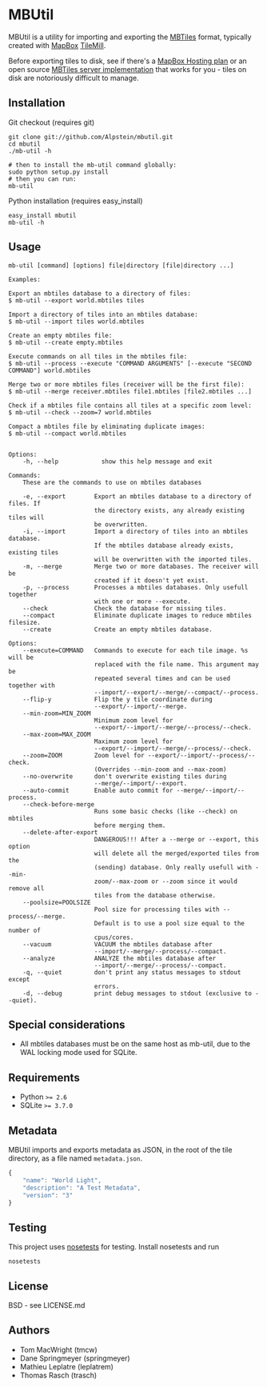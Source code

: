 # MBUtil

MBUtil is a utility for importing and exporting the [MBTiles](http://mbtiles.org/) format,
typically created with [MapBox](http://mapbox.com/) [TileMill](http://mapbox.com/tilemill/).

Before exporting tiles to disk, see if there's a [MapBox Hosting plan](http://mapbox.com/plans/)
or an open source [MBTiles server implementation](https://github.com/mapbox/mbtiles-spec/wiki/Implementations)
that works for you - tiles on disk are notoriously difficult to manage.

## Installation

Git checkout (requires git)

    git clone git://github.com/Alpstein/mbutil.git
    cd mbutil
    ./mb-util -h

    # then to install the mb-util command globally:
    sudo python setup.py install
    # then you can run:
    mb-util

Python installation (requires easy_install)

    easy_install mbutil
    mb-util -h

## Usage

    mb-util [command] [options] file|directory [file|directory ...]

    Examples:

    Export an mbtiles database to a directory of files:
    $ mb-util --export world.mbtiles tiles

    Import a directory of tiles into an mbtiles database:
    $ mb-util --import tiles world.mbtiles

    Create an empty mbtiles file:
    $ mb-util --create empty.mbtiles

    Execute commands on all tiles in the mbtiles file:
    $ mb-util --process --execute "COMMAND ARGUMENTS" [--execute "SECOND COMMAND"] world.mbtiles

    Merge two or more mbtiles files (receiver will be the first file):
    $ mb-util --merge receiver.mbtiles file1.mbtiles [file2.mbtiles ...]

    Check if a mbtiles file contains all tiles at a specific zoom level:
    $ mb-util --check --zoom=7 world.mbtiles

    Compact a mbtiles file by eliminating duplicate images:
    $ mb-util --compact world.mbtiles


    Options:
        -h, --help            show this help message and exit

    Commands:
        These are the commands to use on mbtiles databases

        -e, --export        Export an mbtiles database to a directory of files. If
                            the directory exists, any already existing tiles will
                            be overwritten.
        -i, --import        Import a directory of tiles into an mbtiles database.
                            If the mbtiles database already exists, existing tiles
                            will be overwritten with the imported tiles.
        -m, --merge         Merge two or more databases. The receiver will be
                            created if it doesn't yet exist.
        -p, --process       Processes a mbtiles databases. Only usefull together
                            with one or more --execute.
        --check             Check the database for missing tiles.
        --compact           Eliminate duplicate images to reduce mbtiles filesize.
        --create            Create an empty mbtiles database.

    Options:
        --execute=COMMAND   Commands to execute for each tile image. %s will be
                            replaced with the file name. This argument may be
                            repeated several times and can be used together with
                            --import/--export/--merge/--compact/--process.
        --flip-y            Flip the y tile coordinate during
                            --export/--import/--merge.
        --min-zoom=MIN_ZOOM
                            Minimum zoom level for
                            --export/--import/--merge/--process/--check.
        --max-zoom=MAX_ZOOM
                            Maximum zoom level for
                            --export/--import/--merge/--process/--check.
        --zoom=ZOOM         Zoom level for --export/--import/--process/--check.
                            (Overrides --min-zoom and --max-zoom)
        --no-overwrite      don't overwrite existing tiles during
                            --merge/--import/--export.
        --auto-commit       Enable auto commit for --merge/--import/--process.
        --check-before-merge
                            Runs some basic checks (like --check) on mbtiles
                            before merging them.
        --delete-after-export
                            DANGEROUS!!! After a --merge or --export, this option
                            will delete all the merged/exported tiles from the
                            (sending) database. Only really usefull with --min-
                            zoom/--max-zoom or --zoom since it would remove all
                            tiles from the database otherwise.
        --poolsize=POOLSIZE
                            Pool size for processing tiles with --process/--merge.
                            Default is to use a pool size equal to the number of
                            cpus/cores.
        --vacuum            VACUUM the mbtiles database after
                            --import/--merge/--process/--compact.
        --analyze           ANALYZE the mbtiles database after
                            --import/--merge/--process/--compact.
        -q, --quiet         don't print any status messages to stdout except
                            errors.
        -d, --debug         print debug messages to stdout (exclusive to --quiet).


## Special considerations

* All mbtiles databases must be on the same host as mb-util, due to the WAL locking mode used for SQLite.

## Requirements

* Python `>= 2.6`
* SQLite `>= 3.7.0`

## Metadata

MBUtil imports and exports metadata as JSON, in the root of the tile directory, as a file named `metadata.json`.

```javascript
{
    "name": "World Light",
    "description": "A Test Metadata",
    "version": "3"
}
```

## Testing

This project uses [nosetests](http://readthedocs.org/docs/nose/en/latest/) for testing. Install nosetests
and run

    nosetests

## License

BSD - see LICENSE.md

## Authors

- Tom MacWright (tmcw)
- Dane Springmeyer (springmeyer)
- Mathieu Leplatre (leplatrem)
- Thomas Rasch (trasch)
